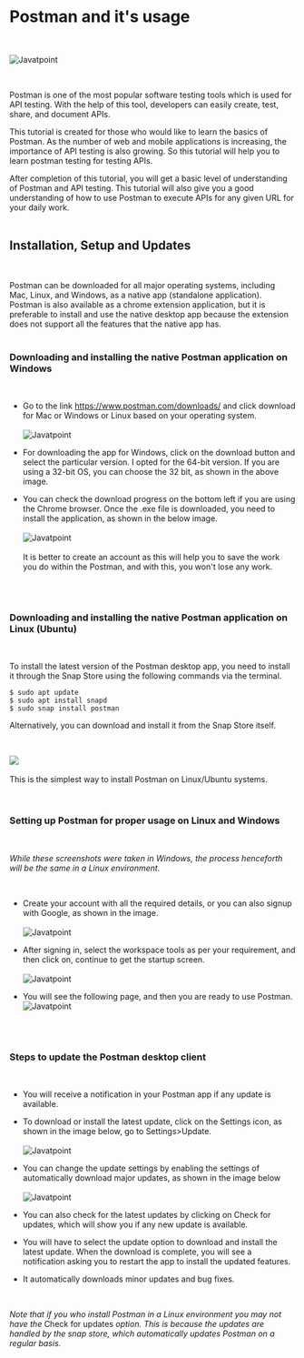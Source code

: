 # Postman and it's usage

<br>

![Javatpoint](https://static.javatpoint.com/tutorial/postman/images/postman-tutorial.png)

<br>

Postman is one of the most popular software testing tools which is used for API testing. With the help of this tool, developers can easily create, test, share, and document APIs.

This tutorial is created for those who would like to learn the basics of Postman. As the number of web and mobile applications is increasing, the importance of API testing is also growing. So this tutorial will help you to learn postman testing for testing APIs.

After completion of this tutorial, you will get a basic level of understanding of Postman and API testing. This tutorial will also give you a good understanding of how to use Postman to execute APIs for any given URL for your daily work.
<br>
<br>

## Installation, Setup and Updates

<br>

 Postman can be downloaded for all major operating systems, including Mac, Linux, and Windows, as a native app (standalone application). Postman is also available as a chrome extension application, but it is preferable to install and use the native desktop app because the extension does not support all the features that the native app has.
 <br>
 <br>

### Downloading and installing the native Postman application on Windows

<br>

* Go to the link https://www.postman.com/downloads/ and click download for Mac or Windows or Linux based on your operating system.<br><br>
![Javatpoint]( https://static.javatpoint.com/tutorial/postman/images/postman-installation-and-updates.png)

* For downloading the app for Windows, click on the download button and select the particular version. I opted for the 64-bit version. If you are using a 32-bit OS, you can choose the 32 bit, as shown in the above image.

* You can check the download progress on the bottom left if you are using the Chrome browser. Once the .exe file is downloaded, you need to install the application, as shown in the below image.<br><br>
![Javatpoint](https://static.javatpoint.com/tutorial/postman/images/postman-installation-and-updates2.png)<br><br>
It is better to create an account as this will help you to save the work you do within the Postman, and with this, you won't lose any work.
<br>
<br>

### Downloading and installing the native Postman application on Linux (Ubuntu)

<br>

To install the latest version of the Postman desktop app, you need to install it through the Snap Store using the following commands via the terminal.
```
$ sudo apt update
$ sudo apt install snapd
$ sudo snap install postman
```
Alternatively, you can download and install it from the Snap Store itself.

<br>

![](https://i.imgur.com/N6Svo2y.png)<br><br>
This is the simplest way to install Postman on Linux/Ubuntu systems.

<br>

### Setting up Postman for proper usage on Linux and Windows
<br>

*While these screenshots were taken in Windows, the process henceforth will be the same in a Linux environment.*

<br>

* Create your account with all the required details, or you can also signup with Google, as shown in the image.<br><br>
![Javatpoint](https://static.javatpoint.com/tutorial/postman/images/postman-installation-and-updates4.png)

* After signing in, select the workspace tools as per your requirement, and then click on, continue to get the startup screen.<br><br>
![Javatpoint](https://static.javatpoint.com/tutorial/postman/images/postman-installation-and-updates5.png)

* You will see the following page, and then you are ready to use Postman.<br>
![Javatpoint](https://static.javatpoint.com/tutorial/postman/images/postman-installation-and-updates6.png)
<br>
<br>

### Steps to update the Postman desktop client

<br>

* You will receive a notification in your Postman app if any update is available.

* To download or install the latest update, click on the Settings icon, as shown in the image below, go to Settings>Update.<br><br>
![Javatpoint](https://static.javatpoint.com/tutorial/postman/images/postman-installation-and-updates7.png)

* You can change the update settings by enabling the settings of automatically download major updates, as shown in the image below<br><br>
![Javatpoint](https://static.javatpoint.com/tutorial/postman/images/postman-installation-and-updates8.png)

* You can also check for the latest updates by clicking on Check for updates, which will show you if any new update is available.

* You will have to select the update option to download and install the latest update. When the download is complete, you will see a notification asking you to restart the app to install the updated features.

* It automatically downloads minor updates and bug fixes.

<br>

*Note that if you who install Postman in a Linux environment you may not have the* Check for updates *option. This is because the updates are handled by the snap store, which automatically updates Postman on a regular basis.*








  
